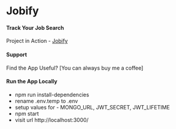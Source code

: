 # Jobify

#### Track Your Job Search

Project in Action - [Jobify](https://www.jobify.live)

#### Support

Find the App Useful? [You can always buy me a coffee]

#### Run the App Locally

- npm run install-dependencies
- rename .env.temp to .env
- setup values for - MONGO_URL, JWT_SECRET, JWT_LIFETIME
- npm start
- visit url http://localhost:3000/
